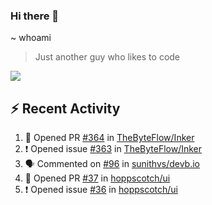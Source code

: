 ### Hi there 👋
~ whoami

> Just another guy who likes to code

![](https://komarev.com/ghpvc/?username=NayanUnni95&color=blue)
## :zap: Recent Activity

<!--START_SECTION:activity-->
1. 💪 Opened PR [#364](undefined) in [TheByteFlow/Inker](https://github.com/TheByteFlow/Inker)
2. ❗ Opened issue [#363](https://github.com/TheByteFlow/Inker/issues/363) in [TheByteFlow/Inker](https://github.com/TheByteFlow/Inker)
3. 🗣 Commented on [#96](https://github.com/sunithvs/devb.io/issues/96#issuecomment-2913357867) in [sunithvs/devb.io](https://github.com/sunithvs/devb.io)
4. 💪 Opened PR [#37](https://github.com/hoppscotch/ui/pull/37) in [hoppscotch/ui](https://github.com/hoppscotch/ui)
5. ❗ Opened issue [#36](https://github.com/hoppscotch/ui/issues/36) in [hoppscotch/ui](https://github.com/hoppscotch/ui)
<!--END_SECTION:activity-->

<!--
~ About Me
> Half-time developer, Full-time student, Some-time normal person...

**NayanUnni95/NayanUnni95** is a ✨ _special_ ✨ repository because its `README.md` (this file) appears on your GitHub profile.

Here are some ideas to get you started:

- 🔭 I’m currently working on ...
- 🌱 I’m currently learning ...
- 👯 I’m looking to collaborate on ...
- 🤔 I’m looking for help with ...
- 💬 Ask me about ...
- 📫 How to reach me: ...
- 😄 Pronouns: ...
- ⚡ Fun fact: ...
-->
